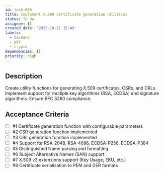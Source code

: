 ```yaml
---
id: task-006
title: Implement X.509 certificate generation utilities
status: To Do
assignee: []
created_date: '2025-10-21 15:49'
labels:
  - backend
  - pki
  - crypto
dependencies: []
priority: high
---
```


## Description

<!-- SECTION:DESCRIPTION:BEGIN -->
Create utility functions for generating X.509 certificates, CSRs, and CRLs. Implement support for multiple key algorithms (RSA, ECDSA) and signature algorithms. Ensure RFC 5280 compliance.
<!-- SECTION:DESCRIPTION:END -->

## Acceptance Criteria
<!-- AC:BEGIN -->
- [ ] #1 Certificate generation function with configurable parameters
- [ ] #2 CSR generation function implemented
- [ ] #3 CRL generation function implemented
- [ ] #4 Support for RSA-2048, RSA-4096, ECDSA-P256, ECDSA-P384
- [ ] #5 Distinguished Name parsing and formatting
- [ ] #6 Subject Alternative Names (SAN) support
- [ ] #7 X.509 v3 extensions support (Key Usage, EKU, etc.)
- [ ] #8 Certificate serialization to PEM and DER formats
<!-- AC:END -->
